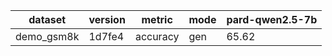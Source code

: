 | dataset | version | metric | mode | pard-qwen2.5-7b |
|----- | ----- | ----- | ----- | -----|
| demo_gsm8k | 1d7fe4 | accuracy | gen | 65.62 |
